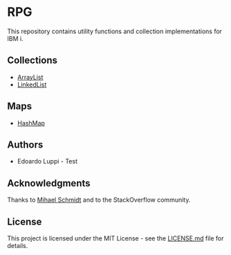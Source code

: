 # RPG
This repository contains utility functions and collection implementations for IBM i.

## Collections
* [ArrayList](QRPGLESRC/ARRAYLIST.RPGLE)
* [LinkedList](QRPGLESRC/LINKEDLIST.RPGLE)

## Maps
* [HashMap](QRPGLESRC/HASHMAP.RPGLE)

## Authors
* Edoardo Luppi - Test

## Acknowledgments
Thanks to [Mihael Schmidt](https://github.com/OSSILE) and to the StackOverflow community.

## License
This project is licensed under the MIT License - see the [LICENSE.md](LICENSE.md) file for details.
